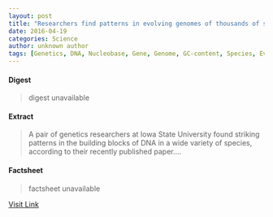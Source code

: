 ```yaml
---
layout: post
title: "Researchers find patterns in evolving genomes of thousands of species"
date: 2016-04-19
categories: Science
author: unknown author
tags: [Genetics, DNA, Nucleobase, Gene, Genome, GC-content, Species, Evolution, Human, Biochemistry, Biotechnology, Molecular biology, Organisms, Life sciences, Biology]
---
```



#### Digest
>digest unavailable

#### Extract
>A pair of genetics researchers at Iowa State University found striking patterns in the building blocks of DNA in a wide variety of species, according to their recently published paper....

#### Factsheet
>factsheet unavailable

[Visit Link](http://phys.org/news346660130.html)


